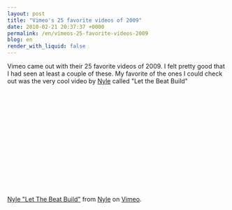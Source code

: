```yaml
---
layout: post
title: "Vimeo's 25 favorite videos of 2009"
date: 2010-02-21 20:37:37 +0000
permalink: /en/vimeos-25-favorite-videos-2009
blog: en
render_with_liquid: false
---
```


<p>Vimeo came out with their 25 favorite videos of 2009. I felt pretty good that I had seen at least a couple of these. My favorite of the ones I could check out was the very cool video by <a href="http://www.nyleraps.com/">Nyle</a> called &quot;Let the Beat Build&quot;</p> 

<object width="400" height="225"><param name="allowfullscreen" value="true" /><param name="allowscriptaccess" value="always" /><param name="movie" value="http://vimeo.com/moogaloop.swf?clip_id=4189528&amp;server=vimeo.com&amp;show_title=1&amp;show_byline=1&amp;show_portrait=0&amp;color=&amp;fullscreen=1" /><embed src="http://vimeo.com/moogaloop.swf?clip_id=4189528&amp;server=vimeo.com&amp;show_title=1&amp;show_byline=1&amp;show_portrait=0&amp;color=&amp;fullscreen=1" type="application/x-shockwave-flash" allowfullscreen="true" allowscriptaccess="always" width="400" height="225"></embed></object><p><a href="http://vimeo.com/4189528">Nyle "Let The Beat Build"</a> from <a href="http://vimeo.com/user1060118">Nyle</a> on <a href="http://vimeo.com">Vimeo</a>.</p>